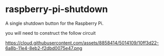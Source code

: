 raspberry-pi-shutdown
=====================

A single shutdown button for the Raspberry Pi.




you will need to construct the follow circuit 

https://cloud.githubusercontent.com/assets/8858414/5014109/10ff3d22-6a8b-11e4-8eb2-f2dbd0075e47.png
